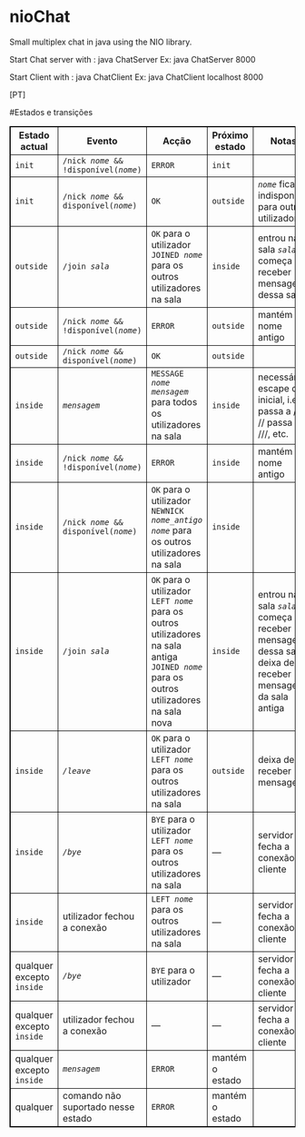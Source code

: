 # nioChat
Small multiplex chat in java using the NIO library. 


Start Chat server with :
java ChatServer <port>
  Ex:
    java ChatServer 8000


Start Client with : 
java ChatClient <host> <port>
  Ex:
    java ChatClient localhost 8000

[PT]

#Estados e transições
<table style="border: 1px solid black;" id="yui_3_17_2_1_1608142609621_55">
   
   <thead>
      <tr>
         <th style="border: 1px solid black;">Estado actual</th>
         <th style="border: 1px solid black;">Evento</th>
         <th style="border: 1px solid black;">Acção</th>
         <th style="border: 1px solid black;">Próximo estado</th>
         <th style="border: 1px solid black;">Notas</th>
      </tr>
   </thead>
   <tbody id="yui_3_17_2_1_1608142609621_54">
      <tr id="yui_3_17_2_1_1608142609621_57">
         <td style="border: 1px solid black;"><code>init</code></td>
         <td style="border: 1px solid black;"><code>/nick <i>nome</i> &amp;&amp; !disponível(<i>nome</i>)</code></td>
         <td style="border: 1px solid black;" id="yui_3_17_2_1_1608142609621_56"><code>ERROR</code></td>
         <td style="border: 1px solid black;"><code>init</code></td>
         <td style="border: 1px solid black;"></td>
      </tr>
      <tr>
         <td style="border: 1px solid black;"><code>init</code></td>
         <td style="border: 1px solid black;"><code>/nick <i>nome</i> &amp;&amp; disponível(<i>nome</i>)</code></td>
         <td style="border: 1px solid black;"><code>OK</code></td>
         <td style="border: 1px solid black;"><code>outside</code></td>
         <td style="border: 1px solid black;"><code><i>nome</i></code> fica indisponível para outros utilizadores</td>
      </tr>
      <tr>
         <td style="border: 1px solid black;"><code>outside</code></td>
         <td style="border: 1px solid black;"><code>/join <i>sala</i></code></td>
         <td style="border: 1px solid black;"><code>OK</code> para o utilizador<br><code>JOINED <i>nome</i></code> para os outros utilizadores na sala</td>
         <td style="border: 1px solid black;"><code>inside</code></td>
         <td style="border: 1px solid black;">entrou na sala <code><i>sala</i></code>; começa a receber mensagens dessa sala</td>
      </tr>
      <tr id="yui_3_17_2_1_1608142609621_53">
         <td style="border: 1px solid black;"><code>outside</code></td>
         <td style="border: 1px solid black;"><code>/nick <i>nome</i> &amp;&amp; !disponível(<i>nome</i>)</code></td>
         <td style="border: 1px solid black;" id="yui_3_17_2_1_1608142609621_52"><code id="yui_3_17_2_1_1608142609621_51">ERROR</code></td>
         <td style="border: 1px solid black;"><code>outside</code></td>
         <td style="border: 1px solid black;">mantém o nome antigo</td>
      </tr>
      <tr>
         <td style="border: 1px solid black;"><code>outside</code></td>
         <td style="border: 1px solid black;"><code>/nick <i>nome</i> &amp;&amp; disponível(<i>nome</i>)</code></td>
         <td style="border: 1px solid black;"><code>OK</code></td>
         <td style="border: 1px solid black;"><code>outside</code></td>
         <td style="border: 1px solid black;"></td>
      </tr>
      <tr>
         <td style="border: 1px solid black;"><code>inside</code></td>
         <td style="border: 1px solid black;"><code><i>mensagem</i></code></td>
         <td style="border: 1px solid black;"><code>MESSAGE <i>nome mensagem</i></code> para todos os utilizadores na sala</td>
         <td style="border: 1px solid black;"><code>inside</code></td>
         <td style="border: 1px solid black;">necessário escape de / inicial, i.e., / passa a //, // passa a ///, etc.</td>
      </tr>
      <tr>
         <td style="border: 1px solid black;"><code>inside</code></td>
         <td style="border: 1px solid black;"><code>/nick <i>nome</i> &amp;&amp; !disponível(<i>nome</i>)</code></td>
         <td style="border: 1px solid black;"><code>ERROR</code></td>
         <td style="border: 1px solid black;"><code>inside</code></td>
         <td style="border: 1px solid black;">mantém o nome antigo</td>
      </tr>
      <tr>
         <td style="border: 1px solid black;"><code>inside</code></td>
         <td style="border: 1px solid black;"><code>/nick <i>nome</i> &amp;&amp; disponível(<i>nome</i>)</code></td>
         <td style="border: 1px solid black;"><code>OK</code> para o utilizador<br><code>NEWNICK <i>nome_antigo nome</i></code> para os outros utilizadores na sala</td>
         <td style="border: 1px solid black;"><code>inside</code></td>
         <td style="border: 1px solid black;"></td>
      </tr>
      <tr>
         <td style="border: 1px solid black;"><code>inside</code></td>
         <td style="border: 1px solid black;"><code>/join <i>sala</i></code></td>
         <td style="border: 1px solid black;"><code>OK</code> para o utilizador<br><code>LEFT <i>nome</i></code> para os outros utilizadores na sala antiga<br><code>JOINED <i>nome</i></code> para os outros utilizadores na sala nova</td>
         <td style="border: 1px solid black;"><code>inside</code></td>
         <td style="border: 1px solid black;">entrou na sala <code><i>sala</i></code>; começa a receber mensagens dessa sala; deixa de receber mensagens da sala antiga</td>
      </tr>
      <tr>
         <td style="border: 1px solid black;"><code>inside</code></td>
         <td style="border: 1px solid black;"><code><i>/leave</i></code></td>
         <td style="border: 1px solid black;"><code>OK</code> para o utilizador<br><code>LEFT <i>nome</i></code> para os outros utilizadores na sala</td>
         <td style="border: 1px solid black;"><code>outside</code></td>
         <td style="border: 1px solid black;">deixa de receber mensagens</td>
      </tr>
      <tr>
         <td style="border: 1px solid black;"><code>inside</code></td>
         <td style="border: 1px solid black;"><code><i>/bye</i></code></td>
         <td style="border: 1px solid black;"><code>BYE</code> para o utilizador<br><code>LEFT <i>nome</i></code> para os outros utilizadores na sala</td>
         <td style="border: 1px solid black;">—</td>
         <td style="border: 1px solid black;">servidor fecha a conexão ao cliente</td>
      </tr>
      <tr>
         <td style="border: 1px solid black;"><code>inside</code></td>
         <td style="border: 1px solid black;">utilizador fechou a conexão</td>
         <td style="border: 1px solid black;"><code>LEFT <i>nome</i></code> para os outros utilizadores na sala</td>
         <td style="border: 1px solid black;">—</td>
         <td style="border: 1px solid black;">servidor fecha a conexão ao cliente</td>
      </tr>
      <tr>
         <td style="border: 1px solid black;">qualquer excepto <code>inside</code></td>
         <td style="border: 1px solid black;"><code><i>/bye</i></code></td>
         <td style="border: 1px solid black;"><code>BYE</code> para o utilizador</td>
         <td style="border: 1px solid black;">—</td>
         <td style="border: 1px solid black;">servidor fecha a conexão ao cliente</td>
      </tr>
      <tr>
         <td style="border: 1px solid black;">qualquer excepto <code>inside</code></td>
         <td style="border: 1px solid black;">utilizador fechou a conexão</td>
         <td style="border: 1px solid black;">—</td>
         <td style="border: 1px solid black;">—</td>
         <td style="border: 1px solid black;">servidor fecha a conexão ao cliente</td>
      </tr>
      <tr>
         <td style="border: 1px solid black;">qualquer excepto <code>inside</code></td>
         <td style="border: 1px solid black;"><code><i>mensagem</i></code></td>
         <td style="border: 1px solid black;"><code>ERROR</code></td>
         <td style="border: 1px solid black;">mantém o estado</td>
         <td style="border: 1px solid black;"></td>
      </tr>
      <tr>
         <td style="border: 1px solid black;">qualquer</td>
         <td style="border: 1px solid black;">comando não suportado nesse estado</td>
         <td style="border: 1px solid black;"><code>ERROR</code></td>
         <td style="border: 1px solid black;">mantém o estado</td>
         <td style="border: 1px solid black;"></td>
      </tr>
   </tbody>
</table>
